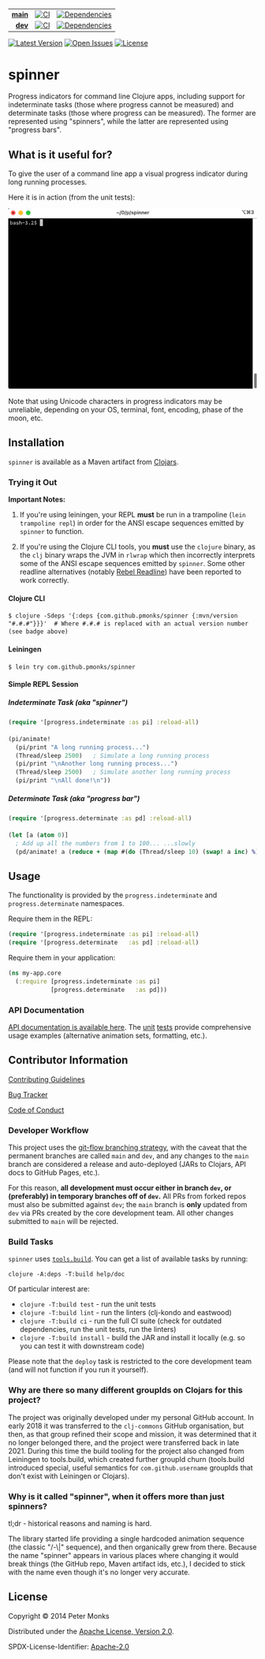 | | | |
|---:|:---:|:---:|
| [**main**](https://github.com/pmonks/spinner/tree/main) | [![CI](https://github.com/pmonks/spinner/workflows/CI/badge.svg?branch=main)](https://github.com/pmonks/spinner/actions?query=workflow%3ACI+branch%3Amain) | [![Dependencies](https://github.com/pmonks/spinner/workflows/dependencies/badge.svg?branch=main)](https://github.com/pmonks/spinner/actions?query=workflow%3Adependencies+branch%3Amain) |
| [**dev**](https://github.com/pmonks/spinner/tree/dev) | [![CI](https://github.com/pmonks/spinner/workflows/CI/badge.svg?branch=dev)](https://github.com/pmonks/spinner/actions?query=workflow%3ACI+branch%3Adev) | [![Dependencies](https://github.com/pmonks/spinner/workflows/dependencies/badge.svg?branch=dev)](https://github.com/pmonks/spinner/actions?query=workflow%3Adependencies+branch%3Adev) |

[![Latest Version](https://img.shields.io/clojars/v/com.github.pmonks/spinner)](https://clojars.org/com.github.pmonks/spinner/) [![Open Issues](https://img.shields.io/github/issues/pmonks/spinner.svg)](https://github.com/pmonks/spinner/issues) [![License](https://img.shields.io/github/license/pmonks/spinner.svg)](https://github.com/pmonks/spinner/blob/main/LICENSE)

# spinner

Progress indicators for command line Clojure apps, including support for indeterminate tasks (those where progress cannot be measured) and determinate tasks (those where progress can be measured).  The former are represented using "spinners", while the latter are represented using "progress bars".

## What is it useful for?

To give the user of a command line app a visual progress indicator during long running processes.

Here it is in action (from the unit tests):
<p align="center">
  <img alt="Spinner example screenshot" src="https://raw.githubusercontent.com/pmonks/spinner/main/spinner-demo.gif"/>
</p>

Note that using Unicode characters in progress indicators may be unreliable, depending on your OS, terminal, font, encoding, phase of the moon, etc.

## Installation

`spinner` is available as a Maven artifact from [Clojars](https://clojars.org/com.github.pmonks/spinner).

### Trying it Out

**Important Notes:**

1. If you're using leiningen, your REPL **must** be run in a trampoline (`lein trampoline repl`) in order for the ANSI escape sequences emitted by `spinner` to function.

2. If you're using the Clojure CLI tools, you **must** use the `clojure` binary, as the `clj` binary wraps the JVM in `rlwrap` which then incorrectly interprets some of the ANSI escape sequences emitted by `spinner`. Some other readline alternatives (notably [Rebel Readline](https://github.com/bhauman/rebel-readline)) have been reported to work correctly.

#### Clojure CLI

```shell
$ clojure -Sdeps '{:deps {com.github.pmonks/spinner {:mvn/version "#.#.#"}}}'  # Where #.#.# is replaced with an actual version number (see badge above)
```

#### Leiningen

```shell
$ lein try com.github.pmonks/spinner
```

#### Simple REPL Session

##### Indeterminate Task (aka "spinner")

```clojure
(require '[progress.indeterminate :as pi] :reload-all)

(pi/animate!
  (pi/print "A long running process...")
  (Thread/sleep 2500)   ; Simulate a long running process
  (pi/print "\nAnother long running process...")
  (Thread/sleep 2500)   ; Simulate another long running process
  (pi/print "\nAll done!\n"))  
```

##### Determinate Task (aka "progress bar")

```clojure
(require '[progress.determinate :as pd] :reload-all)

(let [a (atom 0)]
  ; Add up all the numbers from 1 to 100... ...slowly
  (pd/animate! a (reduce + (map #(do (Thread/sleep 10) (swap! a inc) %) (range 100)))))
```

## Usage

The functionality is provided by the `progress.indeterminate` and `progress.determinate` namespaces.

Require them in the REPL:

```clojure
(require '[progress.indeterminate :as pi] :reload-all)
(require '[progress.determinate   :as pd] :reload-all)
```

Require them in your application:

```clojure
(ns my-app.core
  (:require [progress.indeterminate :as pi]
            [progress.determinate   :as pd]))
```

### API Documentation

[API documentation is available here](https://pmonks.github.io/spinner/).  The [unit](https://github.com/pmonks/spinner/blob/main/test/progress/indeterminate_test.clj) [tests](https://github.com/pmonks/spinner/blob/main/test/progress/determinate_test.clj) provide comprehensive usage examples (alternative animation sets, formatting, etc.).

## Contributor Information

[Contributing Guidelines](https://github.com/pmonks/spinner/blob/main/.github/CONTRIBUTING.md)

[Bug Tracker](https://github.com/pmonks/spinner/issues)

[Code of Conduct](https://github.com/pmonks/spinner/blob/main/.github/CODE_OF_CONDUCT.md)

### Developer Workflow

This project uses the [git-flow branching strategy](https://nvie.com/posts/a-successful-git-branching-model/), with the caveat that the permanent branches are called `main` and `dev`, and any changes to the `main` branch are considered a release and auto-deployed (JARs to Clojars, API docs to GitHub Pages, etc.).

For this reason, **all development must occur either in branch `dev`, or (preferably) in temporary branches off of `dev`.**  All PRs from forked repos must also be submitted against `dev`; the `main` branch is **only** updated from `dev` via PRs created by the core development team.  All other changes submitted to `main` will be rejected.

### Build Tasks

`spinner` uses [`tools.build`](https://clojure.org/guides/tools_build). You can get a list of available tasks by running:

```
clojure -A:deps -T:build help/doc
```

Of particular interest are:

* `clojure -T:build test` - run the unit tests
* `clojure -T:build lint` - run the linters (clj-kondo and eastwood)
* `clojure -T:build ci` - run the full CI suite (check for outdated dependencies, run the unit tests, run the linters)
* `clojure -T:build install` - build the JAR and install it locally (e.g. so you can test it with downstream code)

Please note that the `deploy` task is restricted to the core development team (and will not function if you run it yourself).

### Why are there so many different groupIds on Clojars for this project?

The project was originally developed under my personal GitHub account.  In early 2018 it was transferred to the `clj-commons` GitHub organisation, but then, as that group refined their scope and mission, it was determined that it no longer belonged there, and the project were transferred back in late 2021.  During this time the build tooling for the project also changed from Leiningen to tools.build, which created further groupId churn (tools.build introduced special, useful semantics for `com.github.username` groupIds that don't exist with Leiningen or Clojars).

### Why is it called "spinner", when it offers more than just spinners?

tl;dr - historical reasons and naming is hard.

The library started life providing a single hardcoded animation sequence (the classic "/-\\|" sequence), and then organically grew from there.  Because the name "spinner" appears in various places where changing it would break things (the GitHub repo, Maven artifact ids, etc.), I decided to stick with the name even though it's no longer very accurate.

## License

Copyright © 2014 Peter Monks

Distributed under the [Apache License, Version 2.0](http://www.apache.org/licenses/LICENSE-2.0).

SPDX-License-Identifier: [Apache-2.0](https://spdx.org/licenses/Apache-2.0)

